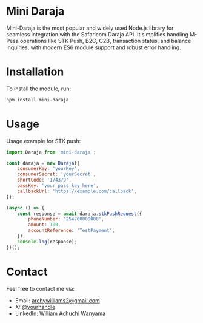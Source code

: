 
# Mini Daraja

Mini-Daraja is the most popular and widely used Node.js library for seamless integration with the Safaricom Daraja API. It simplifies handling M-Pesa operations like STK Push, B2C, C2B, transaction status, and balance inquiries, with modern ES6 module support and robust error handling.

# Installation

To install the module, run:

```bash
npm install mini-daraja
```

# Usage

Usage example for STK push:

```javascript
import Daraja from 'mini-daraja';

const daraja = new Daraja({
    consumerKey: 'yourKey',
    consumerSecret: 'yourSecret',
    shortCode: '174379',
    passKey: 'your_pass_key_here',
    callbackUrl: 'https://example.com/callback',
});

(async () => {
    const response = await daraja.stkPushRequest({
        phoneNumber: '254700000000',
        amount: 100,
        accountReference: 'TestPayment',
    });
    console.log(response);
})();
```

# Contact

Feel free to contact me via:

- Email: [archywilliams2@gmail.com](mailto:archywilliams2@gmail.com)
- X: [@yourhandle](https://x.com/dev_williee)
- LinkedIn: [William Achuchi Wanyama](https://linkedin.com/in/achuchi)